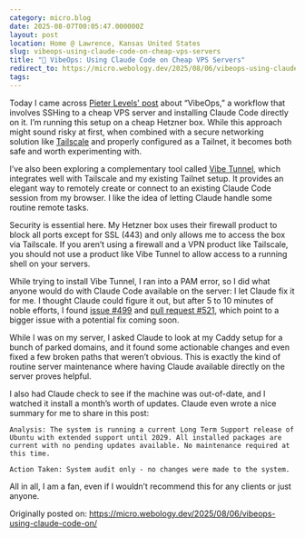 ```yaml
---
category: micro.blog
date: 2025-08-07T00:05:47.000000Z
layout: post
location: Home @ Lawrence, Kansas United States
slug: vibeops-using-claude-code-on-cheap-vps-servers
title: "🤖 VibeOps: Using Claude Code on Cheap VPS Servers"
redirect_to: https://micro.webology.dev/2025/08/06/vibeops-using-claude-code-on/
tags: 
---
```


Today I came across [Pieter Levels' post](https://x.com/levelsio/status/1953022273595506910) about “VibeOps,” a workflow that involves SSHing to a cheap VPS server and installing Claude Code directly on it. I’m running this setup on a cheap Hetzner box. While this approach might sound risky at first, when combined with a secure networking solution like [Tailscale](https://tailscale.com) and properly configured as a Tailnet, it becomes both safe and worth experimenting with.

I’ve also been exploring a complementary tool called [Vibe Tunnel](https://vibetunnel.sh), which integrates well with Tailscale and my existing Tailnet setup. It provides an elegant way to remotely create or connect to an existing Claude Code session from my browser. I like the idea of letting Claude handle some routine remote tasks.

Security is essential here. My Hetzner box uses their firewall product to block all ports except for SSL (443) and only allows me to access the box via Tailscale. If you aren’t using a firewall and a VPN product like Tailscale, you should not use a product like Vibe Tunnel to allow access to a running shell on your servers.

While trying to install Vibe Tunnel, I ran into a PAM error, so I did what anyone would do with Claude Code available on the server: I let Claude fix it for me. I thought Claude could figure it out, but after 5 to 10 minutes of noble efforts, I found [issue #499](https://github.com/amantus-ai/vibetunnel/issues/499) and [pull request #521](https://github.com/amantus-ai/vibetunnel/pull/521), which point to a bigger issue with a potential fix coming soon.

While I was on my server, I asked Claude to look at my Caddy setup for a bunch of parked domains, and it found some actionable changes and even fixed a few broken paths that weren’t obvious. This is exactly the kind of routine server maintenance where having Claude available directly on the server proves helpful.

I also had Claude check to see if the machine was out-of-date, and I watched it install a month’s worth of updates. Claude even wrote a nice summary for me to share in this post:

```
Analysis: The system is running a current Long Term Support release of Ubuntu with extended support until 2029. All installed packages are current with no pending updates available. No maintenance required at this time.

Action Taken: System audit only - no changes were made to the system.

```

All in all, I am a fan, even if I wouldn’t recommend this for any clients or just anyone.

Originally posted on: https://micro.webology.dev/2025/08/06/vibeops-using-claude-code-on/